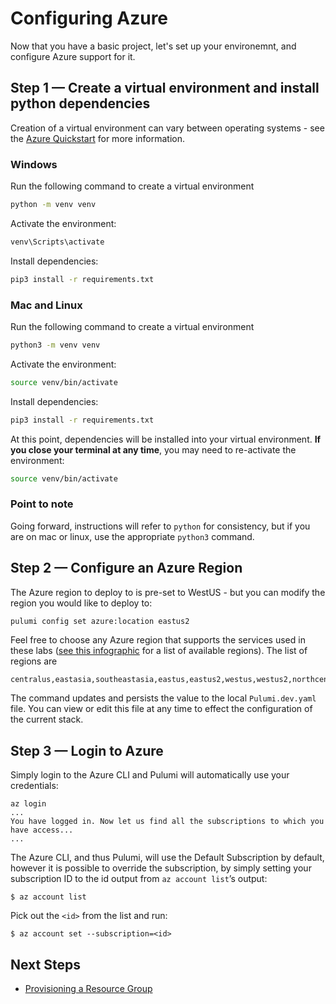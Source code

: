 # Configuring Azure

Now that you have a basic project, let's set up your environemnt, and configure Azure support for it.

## Step 1 &mdash; Create a virtual environment and install python dependencies
Creation of a virtual environment can vary between operating systems - see the [Azure Quickstart](https://www.pulumi.com/docs/get-started/azure/review-project/) for more information.

### Windows
Run the following command to create a virtual environment
```bash
python -m venv venv
```

Activate the environment:
```bash
venv\Scripts\activate
```

Install dependencies:
```bash
pip3 install -r requirements.txt
```
### Mac and Linux
Run the following command to create a virtual environment
```bash
python3 -m venv venv
```

Activate the environment:
```bash
source venv/bin/activate
```

Install dependencies:
```bash
pip3 install -r requirements.txt
```

At this point, dependencies will be installed into your virtual environment. **If you close your terminal at any time**, you may need to re-activate the environment:
```bash
source venv/bin/activate
```

### Point to note
Going forward, instructions will refer to `python` for consistency, but if you are on mac or linux, use the appropriate `python3` command.

## Step 2 &mdash; Configure an Azure Region

The Azure region to deploy to is pre-set to WestUS - but you can modify the region you would like to deploy to:

```bash
pulumi config set azure:location eastus2
```

Feel free to choose any Azure region that supports the services used in these labs ([see this infographic](https://azure.microsoft.com/en-us/global-infrastructure/regions/) for a list of available regions).  The list of regions are
```
centralus,eastasia,southeastasia,eastus,eastus2,westus,westus2,northcentralus,southcentralus,westcentralus,northeurope,westeurope,japaneast,japanwest,brazilsouth,australiasoutheast,australiaeast,westindia,southindia,centralindia,canadacentral,canadaeast,uksouth,ukwest,koreacentral,koreasouth,francecentral,southafricanorth,uaenorth,australiacentral,switzerlandnorth,germanywestcentral,norwayeast,jioindiawest,australiacentral2
```

The command updates and persists the value to the local `Pulumi.dev.yaml` file. You can view or edit this file at any time to effect the configuration of the current stack.

## Step 3 &mdash; Login to Azure

Simply login to the Azure CLI and Pulumi will automatically use your credentials:

```
az login
...
You have logged in. Now let us find all the subscriptions to which you have access...
...
```

The Azure CLI, and thus Pulumi, will use the Default Subscription by default, however it is possible to override the subscription, by simply setting your subscription ID to the id output from `az account list`’s output:

```
$ az account list
```

Pick out the `<id>` from the list and run:

```
$ az account set --subscription=<id>
```

## Next Steps

* [Provisioning a Resource Group](./03-provisioning-infrastructure.md)
